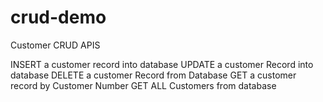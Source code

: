 # crud-demo
Customer CRUD APIS

INSERT a customer record into database
UPDATE a customer Record into database
DELETE a customer Record from Database
GET a customer record by Customer Number
GET ALL Customers from database

